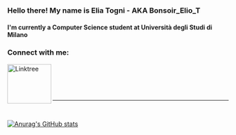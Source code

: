 ### Hello there! My name is Elia Togni - AKA Bonsoir_Elio_T

#### I'm currently a Computer Science student at Università degli Studi di Milano ####

### Connect with me:
[<img align="left" alt="Linktree" src="https://logodownload.org/wp-content/uploads/2019/09/linktree-logo-0.png"  width="100" height="90"/>][website]

<br />
<br />
<br />
<br />

---


<br />

[![Anurag's GitHub stats](https://github-readme-stats.vercel.app/api?username=EliaTogni&show_icons=true&theme=synthwave)](https://github.com/anuraghazra/github-readme-stats)

[website]: https://linktr.ee/bonsoir_elio_t


